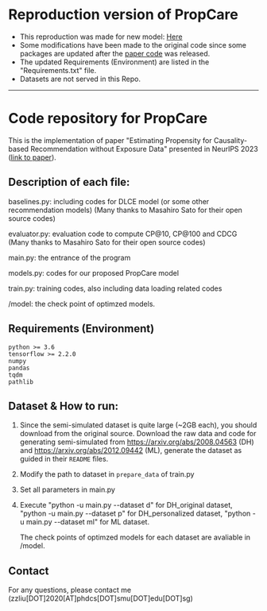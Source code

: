 # Reproduction version of PropCare
- This reproduction was made for new model: [Here](https://github.com/JeongHo-SEO/ARC-Rec)
- Some modifications have been made to the original code since some packages are updated after the [paper code](https://github.com/mediumboat/PropCare) was released.
- The updated Requirements (Environment) are listed in the "Requirements.txt" file.
- Datasets are not served in this Repo.
---
# Code repository for PropCare

This is the implementation of paper "Estimating Propensity for Causality-based Recommendation without Exposure Data" presented in NeurIPS 2023 ([link to paper](https://arxiv.org/abs/2310.20388)).

## Description of each file:

baselines.py: including codes for DLCE model (or some other recommendation models) (Many thanks to Masahiro Sato for their open source codes)

evaluator.py: evaluation code to compute CP@10, CP@100 and CDCG (Many thanks to Masahiro Sato for their open source codes)

main.py: the entrance of the program

models.py: codes for our proposed PropCare model

train.py: training codes, also including data loading related codes

/model: the check point of optimzed models.

## Requirements (Environment)
	python >= 3.6
	tensorflow >= 2.2.0
  	numpy
  	pandas
  	tqdm 
  	pathlib 


## Dataset & How to run:

1. Since the semi-simulated dataset is quite large (~2GB each), you should download from the original source.
Download the raw data and code for generating semi-simulated from https://arxiv.org/abs/2008.04563 (DH) and https://arxiv.org/abs/2012.09442 (ML), generate the dataset as guided in their `README` files.

2. Modify the path to dataset in `prepare_data` of train.py

3. Set all parameters in main.py

4. Execute "python -u main.py --dataset d" for DH_original dataset, "python -u main.py --dataset p" for DH_personalized dataset, "python -u main.py --dataset ml" for ML dataset.

   The check points of optimzed models for each dataset are avaliable in /model.

## Contact
For any questions, please contact me (zzliu[DOT]2020[AT]phdcs[DOT]smu[DOT]edu[DOT]sg)
